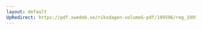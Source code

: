 ```yaml
---
layout: default
UpRedirect: https://pdf.swedeb.se/riksdagen-volumeG-pdf/199596/reg_199596/reg_199596_0057.pdf
---
```

